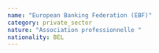 ```yaml
---
name: "European Banking Federation (EBF)"
category: private_sector
nature: "Association professionnelle "
nationality: BEL
---
```

    